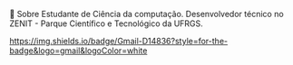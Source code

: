 📝 Sobre
Estudante de Ciência da computação. Desenvolvedor técnico no ZENIT - Parque Científico e Tecnológico da UFRGS.

https://img.shields.io/badge/Gmail-D14836?style=for-the-badge&logo=gmail&logoColor=white
